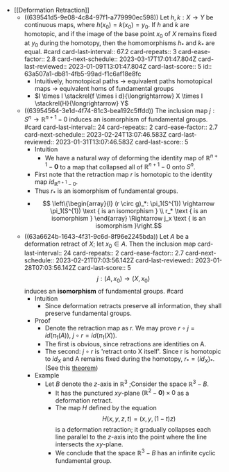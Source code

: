 - [[Deformation Retraction]]
	- ((639541d5-9e08-4c84-97f1-a779990ec598)) Let $h, k : X \rightarrow Y$ be continuous maps, where $h(x_0)=k(x_0)=y_0$. If $h$ and $k$ are homotopic, and if the image of the base point $x_0$ of $X$ remains fixed at $y_0$ during the homotopy, then the homomorphisms $h_*$ and $k_*$ are equal. #card
	  card-last-interval:: 67.2
	  card-repeats:: 3
	  card-ease-factor:: 2.8
	  card-next-schedule:: 2023-03-17T17:01:47.804Z
	  card-last-reviewed:: 2023-01-09T13:01:47.804Z
	  card-last-score:: 5
	  id:: 63a507a1-db81-4fb5-99ad-f1c6af18e8fc
		- Intuitively, 
		  homotopical paths -> equivalent paths
		  homotopical maps -> equivalent homs of fundamental groups
		- $I \times I \stackrel{f \times i d}{\longrightarrow} X \times I \stackrel{H}{\longrightarrow} Y$
	- ((63954564-3e1d-4f74-81c3-bea192c5ffdd)) The inclusion map $j: S^n \rightarrow \mathbb{R}^{n+1}-0$ induces an isomorphism of fundamental groups. #card
	  card-last-interval:: 24
	  card-repeats:: 2
	  card-ease-factor:: 2.7
	  card-next-schedule:: 2023-02-24T13:07:46.583Z
	  card-last-reviewed:: 2023-01-31T13:07:46.583Z
	  card-last-score:: 5
		- Intuition
			- We have a natural way of deforming the identity map of $\mathbb{R}^{n+1}-\mathbf{0}$ to a map that collapsed all of $\mathbb{R}^{n+1}-0$ onto $S^n$.
		- First note that the retraction map $r$ is homotopic to the identity map $id_{\mathbb{R}^{n+1}-0}$.
		- Thus $r_*$ is an isomorphism of fundamental groups.
		- $$
		  \left\{\begin{array}{l}
		  (r \circ g)_*: \pi_1(S^{1}) \rightarrow \pi_1(S^{1}) \text { is an isomorphism } \\
		  r_* \text { is an isomorphism }
		  \end{array} \Rightarrow j_x \text { is an isomorphism }\right.$$
	- ((63a6624b-1643-4f31-9c6d-8f96e2245bda)) Let $A$ be a deformation retract of $X$; let $x_0 \in A$. Then the inclusion map
	  card-last-interval:: 24
	  card-repeats:: 2
	  card-ease-factor:: 2.7
	  card-next-schedule:: 2023-02-21T07:03:56.142Z
	  card-last-reviewed:: 2023-01-28T07:03:56.142Z
	  card-last-score:: 5
	  $$
	  j:\left(A, x_0\right) \rightarrow\left(X, x_0\right)
	  $$
	  induces an **isomorphism** of fundamental groups. #card
		- Intuition
			- Since deformation retracts preserve all information, they shall preserve fundamental groups.
		- Proof
			- Denote the retraction map as r. We may prove $r \circ j=id(\pi_1(A))$, $j \circ r =id(\pi_1(X))$.
			- The first is obvious, since retractions are identities on A.
			- The second: $j\circ r$ is 'retract onto X itself'.
			  Since r is homotopic to $id_X$ and A remains fixed during the homotopy, $r_*=(id_X)_*$. (See this [theorem](((63a507a1-db81-4fb5-99ad-f1c6af18e8fc))))
		- Example
			- Let $B$ denote the $z$-axis in $\mathbb{R}^3$ ;Consider the space $\mathbb{R}^3-B$.
				- It has the punctured $x y$-plane $\left(\mathbb{R}^2-\mathbf{0}\right) \times 0$ as a deformation retract.
				- The map $H$ defined by the equation
				  $$
				  H(x, y, z, t)=(x, y,(1-t) z)
				  $$
				  is a deformation retraction; it gradually collapses each line parallel to the $z$-axis into the point where the line intersects the $x y$-plane.
				- We conclude that the space $\mathbb{R}^3-B$ has an infinite cyclic fundamental group.